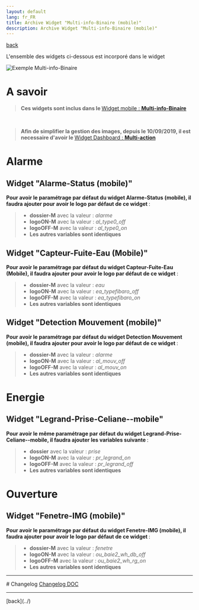 ```yaml
---
layout: default
lang: fr_FR
title: Archive Widget "Multi-info-Binaire (mobile)"
description: Archive Widget "Multi-info-Binaire (mobile)"
---
```

[back](./)

L'ensemble des widgets ci-dessous est incorporé dans le widget

<p><img src="{{site.baseurl}}/widget/img/exemple/m/multi_binaire.png" alt="Exemple Multi-info-Binaire" /></p>

# A savoir
<blockquote>
    <b>Ces widgets sont inclus dans le </b><a href="{{site.baseurl}}/widget/{{page.lang}}/WIDGET_m_Multi_info_Binaire">Widget mobile : <b>Multi-info-Binaire</b></a>
</blockquote>
<br/>
<blockquote>
    <b>Afin de simplifier la gestion des images, depuis le 10/09/2019, il est necessaire d'avoir le </b><a href="{{site.baseurl}}/widget/{{page.lang}}/WIDGET_d_Multi_action_Defaut">Widget Dashboard : <b>Multi-action</b></a>
</blockquote>

# Alarme
## Widget "Alarme-Status (mobile)"
<b>Pour avoir le paramétrage par défaut du widget Alarme-Status (mobile), il faudra ajouter pour avoir le logo par défaut de ce widget </b> :

<blockquote>
    <ul>
        <li><b>dossier-M</b> avec la valeur : <i>alarme</i></li>
        <li><b>logoON-M</b> avec la valeur : <i>al_type0_off</i></li>
        <li><b>logoOFF-M</b> avec la valeur : <i>al_type0_on</i></li>
        <li><b>Les autres variables sont identiques</b></li>
    </ul>
</blockquote>

## Widget "Capteur-Fuite-Eau (Mobile)"
<b>Pour avoir le paramétrage par défaut du widget Capteur-Fuite-Eau (Mobile), il faudra ajouter pour avoir le logo par défaut de ce widget </b> :

<blockquote>
    <ul>
        <li><b>dossier-M</b> avec la valeur : <i>eau</i></li>
        <li><b>logoON-M</b> avec la valeur : <i>ea_typefibaro_off</i></li>
        <li><b>logoOFF-M</b> avec la valeur : <i>ea_typefibaro_on</i></li>
        <li><b>Les autres variables sont identiques</b></li>
    </ul>
</blockquote>

## Widget "Detection Mouvement (mobile)"
<b>Pour avoir le paramétrage par défaut du widget Detection Mouvement (mobile), il faudra ajouter pour avoir le logo par défaut de ce widget </b> :

<blockquote>
    <ul>
        <li><b>dossier-M</b> avec la valeur : <i>alarme</i></li>
        <li><b>logoON-M</b> avec la valeur : <i>al_mouv_off</i></li>
        <li><b>logoOFF-M</b> avec la valeur : <i>al_mouv_on</i></li>
        <li><b>Les autres variables sont identiques</b></li>
    </ul>
</blockquote>

# Energie
## Widget "Legrand-Prise-Celiane--mobile"
<b>Pour avoir le même  paramétrage par défaut du widget Legrand-Prise-Celiane--mobile, il faudra ajouter les variables suivante </b> :

<blockquote>
    <ul>
        <li><b>dossier</b> avec la valeur : <i>prise</i></li>
        <li><b>logoON-M</b> avec la valeur : <i>pr_legrand_on</i></li>
        <li><b>logoOFF-M</b> avec la valeur : <i>pr_legrand_off</i></li>
        <li><b>Les autres variables sont identiques</b></li>
    </ul>
</blockquote>

# Ouverture
## Widget "Fenetre-IMG (mobile)"
<b>Pour avoir le paramétrage par défaut du widget Fenetre-IMG (mobile), il faudra ajouter pour avoir le logo par défaut de ce widget </b> :


<blockquote>
    <ul>
        <li><b>dossier-M</b> avec la valeur : <i>fenetre</i></li>
        <li><b>logoON-M</b> avec la valeur : <i>ou_baie2_wh_db_off</i></li>
        <li><b>logoOFF-M</b> avec la valeur : <i>ou_baie2_wh_rg_on</i></li>
        <li><b>Les autres variables sont identiques</b></li>
    </ul>
</blockquote>

<hr />
# Changelog
<a href="https://github.com/JEALG/JEEDOM-Widget_JAG-doc/commits/master">Changelog DOC</a>

<hr />
[back](../)